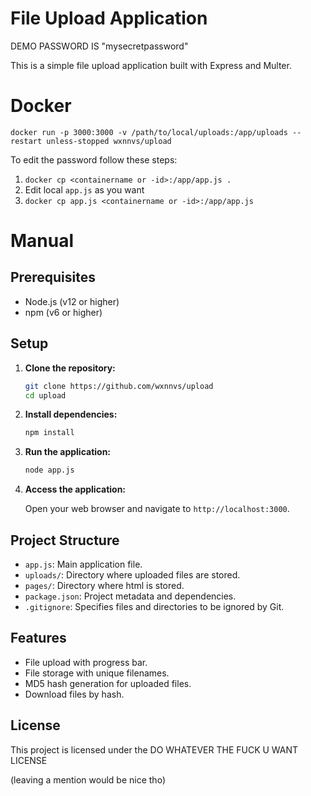 # File Upload Application

DEMO PASSWORD IS "mysecretpassword"

This is a simple file upload application built with Express and Multer.

# Docker

`docker run -p 3000:3000 -v /path/to/local/uploads:/app/uploads --restart unless-stopped wxnnvs/upload`

To edit the password follow these steps:
1. `docker cp <containername or -id>:/app/app.js .`
2. Edit local `app.js` as you want
3. `docker cp app.js <containername or -id>:/app/app.js`

# Manual
## Prerequisites

- Node.js (v12 or higher)
- npm (v6 or higher)

## Setup

1. **Clone the repository:**

    ```sh
    git clone https://github.com/wxnnvs/upload
    cd upload
    ```

2. **Install dependencies:**

    ```sh
    npm install
    ```

3. **Run the application:**

    ```sh
    node app.js
    ```

4. **Access the application:**

    Open your web browser and navigate to `http://localhost:3000`.

## Project Structure

- `app.js`: Main application file.
- `uploads/`: Directory where uploaded files are stored.
- `pages/`: Directory where html is stored.
- `package.json`: Project metadata and dependencies.
- `.gitignore`: Specifies files and directories to be ignored by Git.

## Features

- File upload with progress bar.
- File storage with unique filenames.
- MD5 hash generation for uploaded files.
- Download files by hash.

## License

This project is licensed under the DO WHATEVER THE FUCK U WANT LICENSE

(leaving a mention would be nice tho)